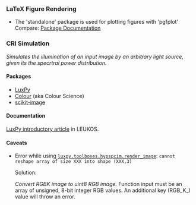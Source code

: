 ### LaTeX Figure Rendering

- The 'standalone' package is used for plotting figures with 'pgfplot'
Compare: [Package Documentation](http://mirror.ox.ac.uk/sites/ctan.org/macros/latex/contrib/standalone/standalone.pdf)


### CRI Simulation

_Simulates the illumination of an input image by an arbitrary light source,
given its the specrtral power distribution._ 

#### Packages

- [LuxPy](https://github.com/ksmet1977/luxpy)
- [Colour](https://www.colour-science.org/) (aka Colour Science)
- [scikit-image](https://scikit-image.org/)

#### Documentation

[LuxPy introductory article](https://doi.org/10.1080/15502724.2018.1518717) in LEUKOS.

#### Caveats

- Error while using [`luxpy.toolboxes.hypspcim.render_image`](https://ksmet1977.github.io/luxpy/build/html/toolboxes.html?highlight=hyper#luxpy.toolboxes.hypspcim.render_image): `cannot reshape array of size XXX into shape (XXX,3)`

  Solution:
  
  _Convert RGBK image to uint8 RGB image._
  Function input must be an array of unsigned, 8-bit integer RGB values. An additional key (RGB_K_) value will throw an error.
  
  